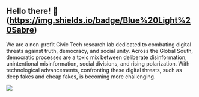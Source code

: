 ## Hello there! 👋   (https://img.shields.io/badge/Blue%20Light%20Sabre)
We are a non-profit Civic Tech research lab dedicated to combating digital threats against truth, 
democracy, and social unity. Across the Global South, democratic processes are a toxic mix between 
deliberate disinformation, unintentional misinformation, social divisions, and rising polarization. With technological advancements, confronting these digital threats, such as deep fakes and cheap fakes, is becoming more challenging.







[![](https://visitcount.itsvg.in/api?id=thraets&icon=0&color=0)](https://visitcount.itsvg.in)
<!--

**Here are some ideas to get you started:**

🙋‍♀️ A short introduction - what is your organization all about?
🌈 Contribution guidelines - how can the community get involved?
👩‍💻 Useful resources - where can the community find your docs? Is there anything else the community should know?
🍿 Fun facts - what does your team eat for breakfast?
🧙 Remember, you can do mighty things with the power of [Markdown](https://docs.github.com/github/writing-on-github/getting-started-with-writing-and-formatting-on-github/basic-writing-and-formatting-syntax)
-->
